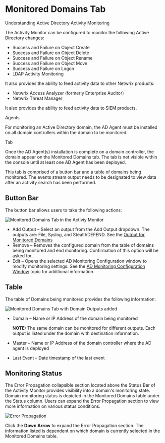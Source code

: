# Monitored Domains Tab

Understanding Active Directory Activity Monitoring

The Activity Monitor can be configured to monitor the following Active Directory changes:

- Success and Failure on Object Create
- Success and Failure on Object Delete
- Success and Failure on Object Rename
- Success and Failure on Object Move
- Success and Failure on Logon
- LDAP Activity Monitoring

It also provides the ability to feed activity data to other Netwrix products:

- Netwrix Access Analyzer (formerly Enterprise Auditor)
- Netwrix Threat Manager

It also provides the ability to feed activity data to SIEM products.

Agents

For monitoring an Active Directory domain, the AD Agent must be installed on all domain controllers within the domain to be monitored.

Tab

Once the AD Agent(s) installation is complete on a domain controller, the domain appear on the Monitored Domains tab. The tab is not visible within the console until at least one AD Agent has been deployed.

This tab is comprised of a button bar and a table of domains being monitored. The events stream output needs to be designated to view data after an activity search has been performed.

## Button Bar

The button bar allows users to take the following actions:

![Monitored Domains Tab in the Activiy Monitor](/img/product_docs/activitymonitor/activitymonitor/admin/monitoreddomains/activtymonitorblank.png)

- Add Output – Select an output from the Add Output dropdown. The outputs are: File, Syslog, and StealthDEFEND. See the [Output for Monitored Domains](/docs/activitymonitor/activitymonitor/admin/monitoreddomains/output.md)
- Remove – Removes the configured domain from the table of domains being monitored and end monitoring. Confirmation of this option will be asked for.
- Edit – Opens the selected AD Monitoring Configuration window to modify monitoring settings. See the [AD Monitoring Configuration Window](/docs/activitymonitor/activitymonitor/admin/monitoreddomains/admonitoringconfiguration/overview.md) topic for additional information.

## Table

The table of Domains being monitored provides the following information:

![Monitored Domains Tab with Domain Outputs added](/img/product_docs/activitymonitor/activitymonitor/admin/monitoreddomains/actiivtymonitordomainoutputsadded.png)

- Domain – Name or IP Address of the domain being monitored

  __NOTE:__ The same domain can be monitored for different outputs. Each output is listed under the domain with destination information.
- Master – Name or IP Address of the domain controller where the AD agent is deployed
- Last Event – Date timestamp of the last event

## Monitoring Status

The Error Propagation collapsible section located above the Status Bar of the Activity Monitor provides visibility into a domain's monitoring state. Domain monitoring status is depicted in the Monitored Domains table under the Status column. Users can expand the Error Propagation section to view more information on various status conditions.

![Error Propagation](/img/product_docs/activitymonitor/activitymonitor/admin/monitoreddomains/errorpropagation.png)

Click the __Down Arrow__ to expand the Error Propagation section. The information listed is dependent on which domain is currently selected in the Monitored Domains table.
